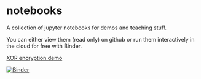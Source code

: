 # notebooks

A collection of jupyter notebooks for demos and teaching stuff. 

You can either view them (read only) on github or run them interactively in the cloud for free with Binder.

[XOR encryption demo](xor.ipynb)

[![Binder](https://mybinder.org/badge_logo.svg)](https://mybinder.org/v2/gh/gorzilla/notebooks/HEAD)
